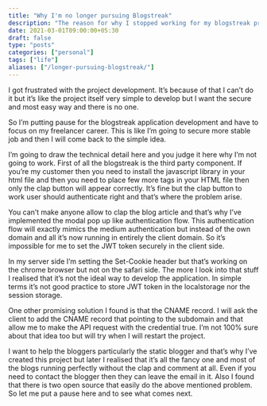 ```yaml
---
title: "Why I'm no longer pursuing Blogstreak"
description: "The reason for why I stopped working for my blogstreak project."
date: 2021-03-01T09:00:00+05:30
draft: false
type: "posts"
categories: ["personal"]
tags: ["life"]
aliases: ["/longer-pursuing-blogstreak/"]
---
```


I got frustrated with the project development. It’s because of that I can’t do it but it’s like the project itself very simple to develop but I want the secure and most easy way and there is no one. 

So I’m putting pause for the blogstreak application development and have to focus on my freelancer career. This is like I’m going to secure more stable job and then I will come back to the simple idea. 

I’m going to draw the technical detail here and you judge it here why I’m not going to work.  First of all the blogstreak is the third party component. If you’re my customer then you need to install the javascript library in your html file and then you need to place few more tags in your HTML file then only the clap button will appear correctly. It’s fine but the clap button to work user should authenticate right and that’s where the problem arise.

You can’t make anyone allow to clap the blog article and that’s why I’ve implemented the modal pop up like authentication flow. This authentication flow will exactly mimics the medium authentication but instead of the own domain and all it’s now running in entirely the client domain. So it’s impossible for me to set the JWT token securely in the client side.

In my server side I’m setting the Set-Cookie header but that’s working on the chrome browser but not on the safari side. The more I look into that stuff I realised that it’s not the ideal way to develop the application. In simple terms it’s not good practice to store JWT token in the localstorage nor the session storage. 

One other promising solution I found is that the CNAME record. I will ask the client to add the CNAME record that pointing to the subdomain and that allow me to make the API request with the credential true. I’m not 100% sure about that idea too but will try when I will restart the project.

I want to help the bloggers particularly the static blogger and that’s why I’ve created this project but later I realised that it’s all the fancy one and most of the blogs running perfectly without the clap and comment at all. Even if you need to contact the blogger then they can leave the email in it. Also I found that there is two open source that easily do the above mentioned problem. So let me put a pause here and to see what comes next.